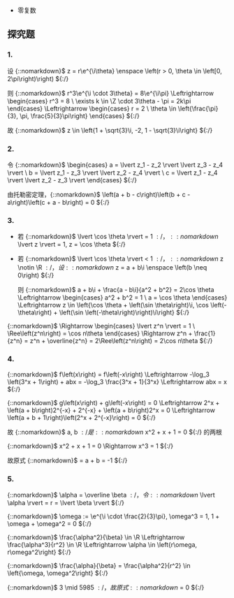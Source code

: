* 零复数

## 探究题

### 1.

设 {::nomarkdown}$ z = r\e^{\i\theta} \enspace \left(r > 0, \theta \in \left[0, 2\pi\right)\right) ${:/}

则 {::nomarkdown}$ r^3\e^{\i \cdot 3\theta} = 8\e^{\i\pi} \Leftrightarrow \begin{cases} r^3 = 8 \\ \exists k \in \Z \cdot 3\theta - \pi = 2k\pi \end{cases} \Leftrightarrow \begin{cases} r = 2 \\ \theta \in \left\{\frac{\pi}{3}, \pi, \frac{5}{3}\pi\right\} \end{cases} ${:/}

故 {::nomarkdown}$ z \in \left\{1 + \sqrt{3}\i, -2, 1 - \sqrt{3}\i\right\} ${:/}

### 2.

令 {::nomarkdown}$ \begin{cases} a = \lvert z_1 - z_2 \rvert \lvert z_3 - z_4 \rvert \\ b = \lvert z_1 - z_3 \rvert \lvert z_2 - z_4 \rvert \\ c =
\lvert z_1 - z_4 \rvert \lvert z_2 - z_3 \rvert \end{cases} ${:/}

由托勒密定理，{::nomarkdown}$ \left(a + b - c\right)\left(b + c - a\right)\left(c + a - b\right) = 0 ${:/}

### 3.

* 若 {::nomarkdown}$ \lvert \cos \theta \rvert = 1 ${:/}，{::nomarkdown}$ \lvert z \rvert = 1, z = \cos \theta ${:/}

* 若 {::nomarkdown}$ \lvert \cos \theta \rvert < 1 ${:/}，{::nomarkdown}$ z \notin \R ${:/}，设 {::nomarkdown}$ z = a + b\i \enspace \left(b \neq 0\right) ${:/}

  则 {::nomarkdown}$ a + b\i + \frac{a - b\i}{a^2 + b^2} = 2\cos \theta \Leftrightarrow \begin{cases} a^2 + b^2 = 1 \\ a = \cos \theta \end{cases} \Leftrightarrow z \in \left\{\cos \theta + \left(\sin \theta\right)\i, \cos \left(-\theta\right) + \left(\sin \left(-\theta\right)\right)\i\right\} ${:/}


{::nomarkdown}$ \Rightarrow \begin{cases} \lvert z^n \rvert = 1 \\ \Ree\left(z^n\right) = \cos n\theta \end{cases} \Rightarrow z^n + \frac{1}{z^n} = z^n + \overline{z^n} = 2\Ree\left(z^n\right) = 2\cos n\theta ${:/}

### 4.

{::nomarkdown}$ f\left(x\right) = f\left(-x\right) \Leftrightarrow -\log_3 \left(3^x + 1\right) + abx = -\log_3 \frac{3^x + 1}{3^x} \Leftrightarrow abx = x ${:/}

{::nomarkdown}$ g\left(x\right) + g\left(-x\right) = 0 \Leftrightarrow 2^x + \left(a + b\right)2^{-x} + 2^{-x} + \left(a + b\right)2^x = 0 \Leftrightarrow \left(a + b + 1\right)\left(2^x + 2^{-x}\right) = 0 ${:/}

故 {::nomarkdown}$ a, b ${:/} 是 {::nomarkdown}$ x^2 + x + 1 = 0 ${:/} 的两根

{::nomarkdown}$ x^2 + x + 1 = 0 \Rightarrow x^3 = 1 ${:/}

故原式 {::nomarkdown}$ = a + b = -1 ${:/}

### 5.

{::nomarkdown}$ \alpha = \overline \beta ${:/}，令 {::nomarkdown}$ \lvert \alpha \rvert = r = \lvert \beta \rvert ${:/}

{::nomarkdown}$ \omega := \e^{\i \cdot \frac{2}{3}\pi}, \omega^3 = 1, 1 + \omega + \omega^2 = 0 ${:/}

{::nomarkdown}$ \frac{\alpha^2}{\beta} \in \R \Leftrightarrow \frac{\alpha^3}{r^2} \in \R \Leftrightarrow \alpha \in \left\{r\omega, r\omega^2\right\} ${:/}

{::nomarkdown}$ \frac{\alpha}{\beta} = \frac{\alpha^2}{r^2} \in \left\{\omega, \omega^2\right\} ${:/}

{::nomarkdown}$ 3 \mid 5985 ${:/}，故原式 {::nomarkdown}$ = 0 ${:/}

